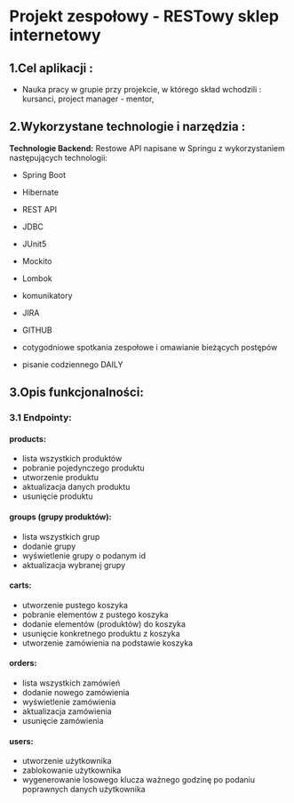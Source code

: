 #                              Projekt zespołowy - RESTowy sklep internetowy  


## 1.Cel aplikacji : 

- Nauka pracy w grupie przy projekcie, w którego skład wchodzili : kursanci, project manager - mentor, 


## 2.Wykorzystane technologie i narzędzia :

**Technologie Backend:**
Restowe API napisane w Springu z wykorzystaniem następujących technologii:
- Spring Boot 
- Hibernate
- REST API
- JDBC
- JUnit5
- Mockito
- Lombok

- komunikatory 
- JIRA
- GITHUB
- cotygodniowe spotkania zespołowe i omawianie bieżących postępów
- pisanie codziennego DAILY

## 3.Opis funkcjonalności:


### 3.1 Endpointy: 

#### products:
- lista wszystkich produktów
- pobranie pojedynczego produktu
- utworzenie produktu
- aktualizacja danych produktu
- usunięcie produktu
#### groups (grupy produktów):
- lista wszystkich grup
- dodanie grupy
- wyświetlenie grupy o podanym id
- aktualizacja wybranej grupy
#### carts:
- utworzenie pustego koszyka
- pobranie elementów z pustego koszyka
- dodanie elementów (produktów) do koszyka
- usunięcie konkretnego produktu z koszyka
- utworzenie zamówienia na podstawie koszyka
#### orders:
- lista wszystkich zamówień
- dodanie nowego zamówienia
- wyświetlenie zamówienia
- aktualizacja zamówienia
- usunięcie zamówienia
#### users:
- utworzenie użytkownika
- zablokowanie użytkownika
- wygenerowanie losowego klucza ważnego godzinę po podaniu poprawnych danych użytkownika


